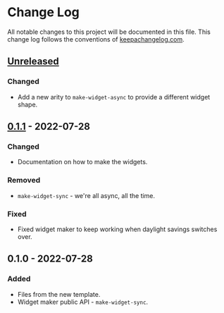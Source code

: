 # Change Log
All notable changes to this project will be documented in this file. This change log follows the conventions of [keepachangelog.com](http://keepachangelog.com/).

## [Unreleased]
### Changed
- Add a new arity to `make-widget-async` to provide a different widget shape.

## [0.1.1] - 2022-07-28
### Changed
- Documentation on how to make the widgets.

### Removed
- `make-widget-sync` - we're all async, all the time.

### Fixed
- Fixed widget maker to keep working when daylight savings switches over.

## 0.1.0 - 2022-07-28
### Added
- Files from the new template.
- Widget maker public API - `make-widget-sync`.

[Unreleased]: https://sourcehost.site/your-name/clj-lein-app-project/compare/0.1.1...HEAD
[0.1.1]: https://sourcehost.site/your-name/clj-lein-app-project/compare/0.1.0...0.1.1
